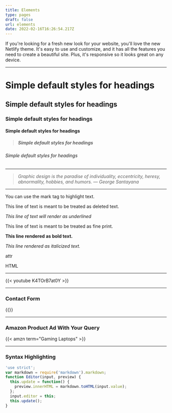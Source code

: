 ```yaml
---
title: Elements
type: pages
draft: false
url: elements
date: 2022-02-16T16:26:54.217Z
---
```

If you're looking for a fresh new look for your website, you'll love the new Netlify theme. It's easy to use and customize, and it has all the features you need to create a beautiful site. Plus, it's responsive so it looks great on any device.

- - -

# Simple default styles for headings

## Simple default styles for headings

### Simple default styles for headings

#### Simple default styles for headings

> ##### Simple default styles for headings

###### Simple default styles for headings

- - -

> *Graphic design is the paradise of individuality, eccentricity, heresy, abnormality, hobbies, and humors. — George Santayana*

- - -

You can use the mark tag to highlight text.

This line of text is meant to be treated as deleted text.

*This line of text will render as underlined*

This line of text is meant to be treated as fine print.

**This line rendered as bold text.**

*This line rendered as italicized text.*

attr

HTML

- - -

{{< youtube K4TOrB7at0Y >}}

- - -

### Contact Form

{{<contact-form>}}

- - -

### Amazon Product Ad With Your Query

{{< amzn term="Gaming Laptops" >}}

- - -

### Syntax Highlighting

```js
'use strict';
var markdown = require('markdown').markdown;
function Editor(input, preview) {
  this.update = function() {
    preview.innerHTML = markdown.toHTML(input.value);
  };
  input.editor = this;
  this.update();
}
```